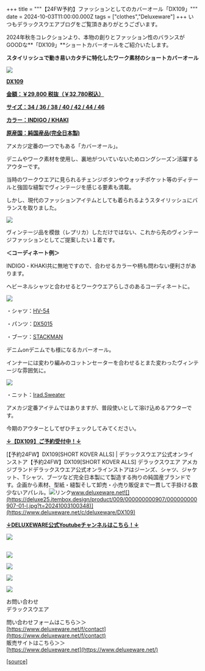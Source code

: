 +++
title = """【24FW予約】ファッションとしてのカバーオール「DX109」"""
date = 2024-10-03T11:00:00.000Z
tags = ["clothes","Deluxeware"]
+++
いつもデラックスウエアブログをご覧頂きありがとうございます。

2024年秋冬コレクションより、本物の創りとファッション性のバランスがGOODな**「DX109」**ショートカバーオールをご紹介いたします。

**スタイリッシュで動き易いカタチに特化したワーク素材のショートカバーオール**

[![](https://stat.ameba.jp/user_images/20241003/11/deluxeware/b0/c8/j/o0800080015493518251.jpg)](https://www.deluxeware.net/c/deluxeware/DX109)

**[DX109](https://www.deluxeware.net/c/deluxeware/DX109)**

**[金額：￥29,800 税抜（￥32,780税込）](https://www.deluxeware.net/c/deluxeware/DX109)**

**[サイズ：34 / 36 / 38 / 40 / 42 / 44 / 46](https://www.deluxeware.net/c/deluxeware/DX109)**

**[カラー：INDIGO / KHAKI](https://www.deluxeware.net/c/deluxeware/DX109)**

**[原産国：純国産品(完全日本製)](https://www.deluxeware.net/c/deluxeware/DX109)**

アメカジ定番の一つでもある「カバーオール」。

デニムやワーク素材を使用し、裏地がついていないためロングシーズン活躍するアウターです。

当時のワークウエアに見られるチェンジボタンやウォッチポケット等のディテールと強固な縫製でヴィンテージを感じる要素も満載。

しかし、現代のファッションアイテムとしても着られるようスタイリッシュにバランスを取りました。

[![](https://stat.ameba.jp/user_images/20241003/11/deluxeware/e3/5a/j/o0800080015493523709.jpg)](https://stat.ameba.jp/user_images/20241003/11/deluxeware/e3/5a/j/o0800080015493523709.jpg)

ヴィンテージ品を模倣（レプリカ）しただけではない、これから先のヴィンテージファッションとしてご提案したい１着です。

**＜コーディネート例＞**

INDIGO・KHAKI共に無地ですので、合わせるカラーや柄も問わない便利さがあります。

ヘビーネルシャツと合わせるとワークウエアらしさのあるコーディネートに。

[![](https://stat.ameba.jp/user_images/20241003/11/deluxeware/45/68/j/o0800080015493525302.jpg)](https://stat.ameba.jp/user_images/20241003/11/deluxeware/45/68/j/o0800080015493525302.jpg)

・シャツ：[HV-54](https://www.deluxeware.net/c/deluxeware/HV-54)

・パンツ：[DX5015](https://www.deluxeware.net/c/deluxeware/DX5015)

・ブーツ：[STACKMAN](https://www.deluxeware.net/c/dalees/STACKMAN)

デニムonデニムでも様になるカバーオール。

インナーには変わり編みのコットンセーターを合わせるとまた変わったヴィンテージな雰囲気に。

[![](https://stat.ameba.jp/user_images/20241003/11/deluxeware/00/d6/j/o0800080015493525376.jpg)](https://stat.ameba.jp/user_images/20241003/11/deluxeware/00/d6/j/o0800080015493525376.jpg)

・ニット：[Irad.Sweater](https://www.deluxeware.net/c/dalees/IradSweater)

アメカジ定番アイテムではありますが、普段使いとして溶け込めるアウターです。

今期のアウターとしてぜひチェックしてみてください。

**[↓【DX109】ご予約受付中！↓](https://www.deluxeware.net/c/deluxeware/DX109)**

[【予約24FW】DX109\[SHORT KOVER ALLS\] | デラックスウエア公式オンラインストア【予約24FW】DX109\[SHORT KOVER ALLS\] デラックスウエア アメカジブランドデラックスウエア公式オンラインストアはジーンズ、シャツ、ジャケット、Tシャツ、ブーツなど完全日本製にて製造する拘りの純国産ブランドです。企画から素材、型紙・縫製そして卸売・小売り販促まで一貫して手掛ける数少ないアパレル。![リンク](https://c.stat100.ameba.jp/ameblo/symbols/v3.20.0/svg/gray/editor_link.svg)www.deluxeware.net![](https://deluxe25.itembox.design/product/009/000000000907/000000000907-01-l.jpg?t=20241003100348)](https://www.deluxeware.net/c/deluxeware/DX109)

**[↓DELUXEWARE公式Youtubeチャンネルはこちら！↓](https://www.youtube.com/DeluxewareCo)**

[![](https://stat.ameba.jp/user_images/20240925/15/deluxeware/90/0c/j/o0930020015490450615.jpg?caw=800)](https://ameblo.jp/deluxeware/image-12868871102-15490450615.html)  
 

[![](https://stat.ameba.jp/user_images/20240614/12/deluxeware/fb/b4/j/o0800026015451324172.jpg?caw=800)](https://www.deluxeware.net/c/2024FWreserveall)

[![](https://stat.ameba.jp/user_images/20240315/15/deluxeware/04/7f/j/o0800026015413271803.jpg?caw=800)](https://www.instagram.com/deluxeware/?hl=ja)

[![](https://stat.ameba.jp/user_images/20220415/12/deluxeware/3b/ce/j/o0800026015103175481.jpg?caw=800)](https://www.deluxeware.net/f/headstore)

[![](https://stat.ameba.jp/user_images/20220415/12/deluxeware/d7/c6/j/o0800026015103175487.jpg?caw=800)](https://www.deluxeware.net/)

お問い合わせ  
デラックスウエア

問い合わせフォームはこちら＞＞  
[https://www.deluxeware.net/f/contact](https://www.deluxeware.net/f/contact)  
販売サイトはこちら＞＞  
[https://www.deluxeware.net](https://www.deluxeware.net/)

[[source]](https://ameblo.jp/deluxeware/entry-12869846774.html)
